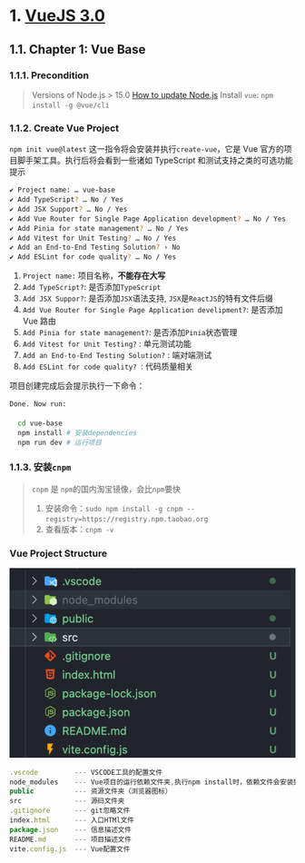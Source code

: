# 1. [VueJS 3.0](https://cn.vuejs.org/)

## 1.1. Chapter 1: Vue Base

### 1.1.1. Precondition

> Versions of Node.js > 15.0
> [How to update Node.js](https://juejin.cn/post/7161634586824212488)
> Install `vue`: `npm install -g @vue/cli`

### 1.1.2. Create Vue Project

`npm init vue@latest`
这一指令将会安装并执行`create-vue`，它是 Vue 官方的项目脚手架工具。执行后将会看到一些诸如 TypeScript 和测试支持之类的可选功能提示

```bash
✔ Project name: … vue-base
✔ Add TypeScript? … No / Yes
✔ Add JSX Support? … No / Yes
✔ Add Vue Router for Single Page Application development? … No / Yes
✔ Add Pinia for state management? … No / Yes
✔ Add Vitest for Unit Testing? … No / Yes
✔ Add an End-to-End Testing Solution? › No
✔ Add ESLint for code quality? … No / Yes
```

1. `Project name:` 项目名称，**不能存在大写**
2. `Add TypeScript?`: 是否添加`TypeScript`
3. `Add JSX Suppor?`: 是否添加`JSX`语法支持, `JSX`是`ReactJS`的特有文件后缀
4. `Add Vue Router for Single Page Application develipment?`: 是否添加 Vue 路由
5. `Add Pinia for state management?`: 是否添加`Pinia`状态管理
6. `Add Vitest for Unit Testing?` : 单元测试功能
7. `Add an End-to-End Testing Solution?` : 端对端测试
8. `Add ESLint for code quality? `: 代码质量相关

项目创建完成后会提示执行一下命令：

```bash
Done. Now run:

  cd vue-base
  npm install # 安装dependencies
  npm run dev # 运行项目
```

### 1.1.3. 安装`cnpm`

> `cnpm` 是 `npm`的国内淘宝镜像，会比`npm`要快
>
> 1. 安装命令：`sudo npm install -g cnpm --registry=https://registry.npm.taobao.org`
> 2. 查看版本：`cnpm -v`

### Vue Project Structure

![project-structure](image.png)

```js
.vscode         --- VSCODE工具的配置文件
node_modules    --- Vue项目的运行依赖文件夹,执行npm install时，依赖文件会安装到这里
public          --- 资源文件夹（浏览器图标）
src             --- 源码文件夹
.gitignore      --- git忽略文件
index.html      --- 入口HTMl文件
package.json    --- 信息描述文件
README.md       --- 项目描述文件
vite.config.js  --- Vue配置文件
```
